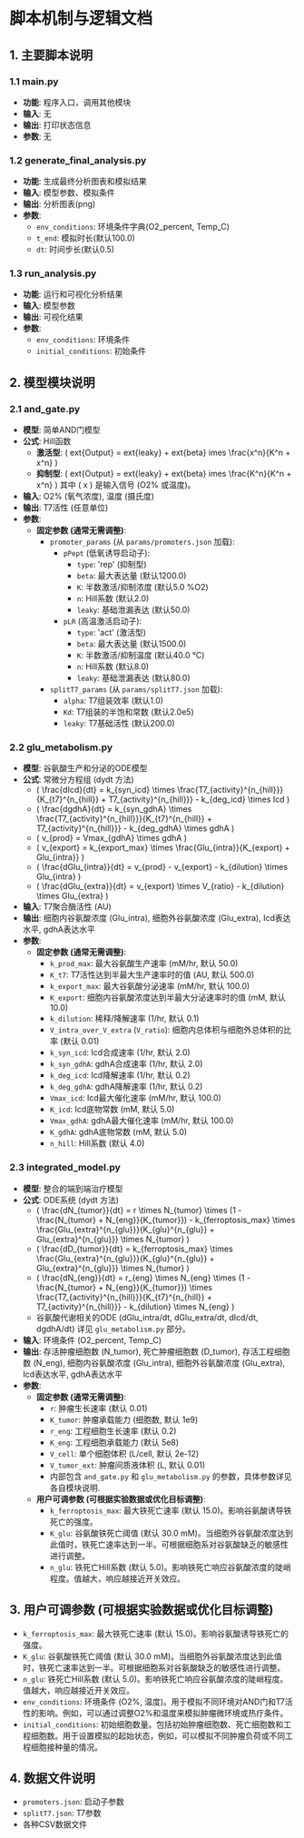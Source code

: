 # 脚本机制与逻辑文档

## 1. 主要脚本说明

### 1.1 main.py
- **功能**: 程序入口，调用其他模块
- **输入**: 无
- **输出**: 打印状态信息
- **参数**: 无

### 1.2 generate_final_analysis.py
- **功能**: 生成最终分析图表和模拟结果
- **输入**: 模型参数、模拟条件
- **输出**: 分析图表(png)
- **参数**: 
  - `env_conditions`: 环境条件字典(O2_percent, Temp_C)
  - `t_end`: 模拟时长(默认100.0)
  - `dt`: 时间步长(默认0.5)

### 1.3 run_analysis.py
- **功能**: 运行和可视化分析结果
- **输入**: 模型参数
- **输出**: 可视化结果
- **参数**:
  - `env_conditions`: 环境条件
  - `initial_conditions`: 初始条件

## 2. 模型模块说明

### 2.1 and_gate.py
- **模型**: 简单AND门模型
- **公式**: Hill函数
  - **激活型**: \( 	ext{Output} = 	ext{leaky} + 	ext{beta} 	imes \frac{x^n}{K^n + x^n} \)
  - **抑制型**: \( 	ext{Output} = 	ext{leaky} + 	ext{beta} 	imes \frac{K^n}{K^n + x^n} \)
  其中 \( x \) 是输入信号 (O2% 或温度)。
- **输入**: O2% (氧气浓度), 温度 (摄氏度)
- **输出**: T7活性 (任意单位)
- **参数**:
  - **固定参数 (通常无需调整)**:
    - `promoter_params` (从 `params/promoters.json` 加载):
      - `pPept` (低氧诱导启动子):
        - `type`: 'rep' (抑制型)
        - `beta`: 最大表达量 (默认1200.0)
        - `K`: 半数激活/抑制浓度 (默认5.0 %O2)
        - `n`: Hill系数 (默认2.0)
        - `leaky`: 基础泄漏表达 (默认50.0)
      - `pLR` (高温激活启动子):
        - `type`: 'act' (激活型)
        - `beta`: 最大表达量 (默认1500.0)
        - `K`: 半数激活/抑制温度 (默认40.0 °C)
        - `n`: Hill系数 (默认8.0)
        - `leaky`: 基础泄漏表达 (默认80.0)
    - `splitT7_params` (从 `params/splitT7.json` 加载):
      - `alpha`: T7组装效率 (默认1.0)
      - `Kd`: T7组装的半饱和常数 (默认2.0e5)
      - `leaky`: T7基础活性 (默认200.0)

### 2.2 glu_metabolism.py
- **模型**: 谷氨酸生产和分泌的ODE模型
- **公式**: 常微分方程组 (dydt 方法)
  - \( \frac{dIcd}{dt} = k_{syn\_icd} \times \frac{T7_{activity}^{n_{hill}}}{K_{t7}^{n_{hill}} + T7_{activity}^{n_{hill}}} - k_{deg\_icd} \times Icd \)
  - \( \frac{dgdhA}{dt} = k_{syn\_gdhA} \times \frac{T7_{activity}^{n_{hill}}}{K_{t7}^{n_{hill}} + T7_{activity}^{n_{hill}}} - k_{deg\_gdhA} \times gdhA \)
  - \( v_{prod} = Vmax_{gdhA} \times gdhA \)
  - \( v_{export} = k_{export\_max} \times \frac{Glu_{intra}}{K_{export} + Glu_{intra}} \)
  - \( \frac{dGlu_{intra}}{dt} = v_{prod} - v_{export} - k_{dilution} \times Glu_{intra} \)
  - \( \frac{dGlu_{extra}}{dt} = v_{export} \times V_{ratio} - k_{dilution} \times Glu_{extra} \)
- **输入**: T7聚合酶活性 (AU)
- **输出**: 细胞内谷氨酸浓度 (Glu_intra), 细胞外谷氨酸浓度 (Glu_extra), Icd表达水平, gdhA表达水平
- **参数**:
  - **固定参数 (通常无需调整)**:
    - `k_prod_max`: 最大谷氨酸生产速率 (mM/hr, 默认 50.0)
    - `K_t7`: T7活性达到半最大生产速率时的值 (AU, 默认 500.0)
    - `k_export_max`: 最大谷氨酸分泌速率 (mM/hr, 默认 100.0)
    - `K_export`: 细胞内谷氨酸浓度达到半最大分泌速率时的值 (mM, 默认 10.0)
    - `k_dilution`: 稀释/降解速率 (1/hr, 默认 0.1)
    - `V_intra_over_V_extra` (`V_ratio`): 细胞内总体积与细胞外总体积的比率 (默认 0.01)
    - `k_syn_icd`: Icd合成速率 (1/hr, 默认 2.0)
    - `k_syn_gdhA`: gdhA合成速率 (1/hr, 默认 2.0)
    - `k_deg_icd`: Icd降解速率 (1/hr, 默认 0.2)
    - `k_deg_gdhA`: gdhA降解速率 (1/hr, 默认 0.2)
    - `Vmax_icd`: Icd最大催化速率 (mM/hr, 默认 100.0)
    - `K_icd`: Icd底物常数 (mM, 默认 5.0)
    - `Vmax_gdhA`: gdhA最大催化速率 (mM/hr, 默认 100.0)
    - `K_gdhA`: gdhA底物常数 (mM, 默认 5.0)
    - `n_hill`: Hill系数 (默认 4.0)

### 2.3 integrated_model.py
- **模型**: 整合的端到端治疗模型
- **公式**: ODE系统 (dydt 方法)
  - \( \frac{dN_{tumor}}{dt} = r \times N_{tumor} \times (1 - \frac{N_{tumor} + N_{eng}}{K_{tumor}}) - k_{ferroptosis\_max} \times \frac{Glu_{extra}^{n_{glu}}}{K_{glu}^{n_{glu}} + Glu_{extra}^{n_{glu}}} \times N_{tumor} \)
  - \( \frac{dD_{tumor}}{dt} = k_{ferroptosis\_max} \times \frac{Glu_{extra}^{n_{glu}}}{K_{glu}^{n_{glu}} + Glu_{extra}^{n_{glu}}} \times N_{tumor} \)
  - \( \frac{dN_{eng}}{dt} = r_{eng} \times N_{eng} \times (1 - \frac{N_{tumor} + N_{eng}}{K_{tumor}}) \times \frac{T7_{activity}^{n_{hill}}}{K_{t7}^{n_{hill}} + T7_{activity}^{n_{hill}}} - k_{dilution} \times N_{eng} \)
  - 谷氨酸代谢相关的ODE (dGlu_intra/dt, dGlu_extra/dt, dIcd/dt, dgdhA/dt) 详见 `glu_metabolism.py` 部分。
- **输入**: 环境条件 (O2_percent, Temp_C)
- **输出**: 存活肿瘤细胞数 (N_tumor), 死亡肿瘤细胞数 (D_tumor), 存活工程细胞数 (N_eng), 细胞内谷氨酸浓度 (Glu_intra), 细胞外谷氨酸浓度 (Glu_extra), Icd表达水平, gdhA表达水平
- **参数**:
  - **固定参数 (通常无需调整)**:
    - `r`: 肿瘤生长速率 (默认 0.01)
    - `K_tumor`: 肿瘤承载能力 (细胞数, 默认 1e9)
    - `r_eng`: 工程细胞生长速率 (默认 0.2)
    - `K_eng`: 工程细胞承载能力 (默认 5e8)
    - `V_cell`: 单个细胞体积 (L/cell, 默认 2e-12)
    - `V_tumor_ext`: 肿瘤间质液体积 (L, 默认 0.01)
    - 内部包含 `and_gate.py` 和 `glu_metabolism.py` 的参数，具体参数详见各自模块说明.
  - **用户可调参数 (可根据实验数据或优化目标调整)**:
    - `k_ferroptosis_max`: 最大铁死亡速率 (默认 15.0)。影响谷氨酸诱导铁死亡的强度。
    - `K_glu`: 谷氨酸铁死亡阈值 (默认 30.0 mM)。当细胞外谷氨酸浓度达到此值时，铁死亡速率达到一半。可根据细胞系对谷氨酸缺乏的敏感性进行调整。
    - `n_glu`: 铁死亡Hill系数 (默认 5.0)。影响铁死亡响应谷氨酸浓度的陡峭程度。值越大，响应越接近开关效应。

## 3. 用户可调参数 (可根据实验数据或优化目标调整)

- `k_ferroptosis_max`: 最大铁死亡速率 (默认 15.0)。影响谷氨酸诱导铁死亡的强度。
- `K_glu`: 谷氨酸铁死亡阈值 (默认 30.0 mM)。当细胞外谷氨酸浓度达到此值时，铁死亡速率达到一半。可根据细胞系对谷氨酸缺乏的敏感性进行调整。
- `n_glu`: 铁死亡Hill系数 (默认 5.0)。影响铁死亡响应谷氨酸浓度的陡峭程度。值越大，响应越接近开关效应。
- `env_conditions`: 环境条件 (O2%, 温度)。用于模拟不同环境对AND门和T7活性的影响。例如，可以通过调整O2%和温度来模拟肿瘤微环境或热疗条件。
- `initial_conditions`: 初始细胞数量。包括初始肿瘤细胞数、死亡细胞数和工程细胞数。用于设置模拟的起始状态，例如，可以模拟不同肿瘤负荷或不同工程细胞接种量的情况。

## 4. 数据文件说明

- `promoters.json`: 启动子参数
- `splitT7.json`: T7参数
- 各种CSV数据文件